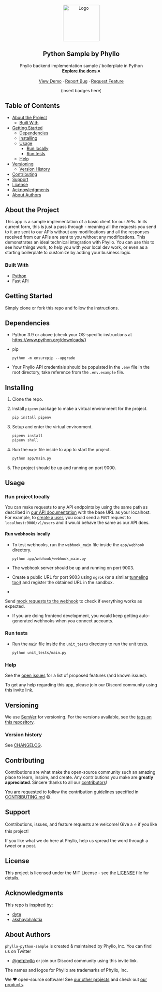 <!-- PROJECT LOGO -->
<p align="center">
  <a href="https://getphyllo.com">
    <img src="https://uploads-ssl.webflow.com/624eb8b8eb3aed6e1e68a7d2/625017e821a753ee6ea97551_Group%2048095812.svg" alt="Logo" width="120">
  </a>

<h2 align="center">Python Sample by Phyllo</h2>
  <p align="center">
    Phyllo backend implementation sample / boilerplate in Python
    <br />
    <a href=""><strong>Explore the docs »</strong></a>
    <br />
    <br />
    <a href="https://demo.getphyllo.com">View Demo</a>
    ·
    <a href="https://github.com/getphyllo/phyllo-python-sample/issues">Report Bug</a>
    ·
    <a href="https://github.com/getphyllo/phyllo-python-sample/issues">Request Feature</a>
  </p>
</p>

<div align="center">(insert badges here)</div>

<!-- TABLE OF CONTENTS -->

## Table of Contents

- [About the Project](#about-the-project)
    - [Built With](#built-with)
- [Getting Started](#getting-started)
    - [Dependencies](#dependencies)
    - [Installing](#installing)
    - [Usage](#usage)
        - [Run locally](#run-project-locally)
        - [Run tests](#run-tests)
    - [Help](#help)
- [Versioning](#versioning)
    - [Version History](#version-history)
- [Contributing](#contributing)
- [Support](#support)
- [License](#license)
- [Acknowledgments](#acknowledgments)
- [About Authors](#about-authors)

<!-- ABOUT THE PROJECT -->

## About the Project

This app is a sample implementation of a basic client for our APIs. In its current form, this is just a pass through -
meaning all the requests you send to it are sent to our APIs without any modifications and all the responses received
from our APIs are sent to you without any modifications. This demonstrates an ideal technical integration with Phyllo.
You can use this to see how things work, to help you with your local dev work, or even as a starting boilerplate to
customize by adding your business logic.

### Built With

- [Python](https://www.python.org/)
- [Fast API](https://fastapi.tiangolo.com/)

<!-- GETTING STARTED -->

## Getting Started

Simply clone or fork this repo and follow the instructions.

## Dependencies

- Python 3.9 or above (check your OS-specific instructions at https://www.python.org/downloads/)
- pip

  ```
  python -m ensurepip --upgrade
  ```

- Your Phyllo API credentials should be populated in the `.env` file in the root directory, take reference from
  the `.env.example` file.

## Installing

1. Clone the repo.
2. Install `pipenv` package to make a virtual environment for the project.

   ```sh
   pip install pipenv
   ```

3. Setup and enter the virtual environment.

   ```sh
   pipenv install
   pipenv shell
   ```

4. Run the `main` file inside to app to start the project.

   ```sh
   python app/main.py
   ```

5. The project should be up and running on port 9000.

## Usage

### Run project locally

You can make requests to any API endpoints by using the same path as described
in [our API documentation](https://docs.getphyllo.com/docs/api-reference/api/ref) with the base URL as your localhost.
For example, to [create a user](https://docs.getphyllo.com/docs/api-reference/api/ref/operations/create-a-v-1-user), you
could send a `POST` request to `localhost:9000/v1/users` and it would behave the same as our API does.

#### Run webhooks locally

- To test webhooks, run the `webhook_main` file inside the `app/webhook` directory.

  ```
  python app/webhook/webhook_main.py
  ```

- The webhook server should be up and running on port 9003.
- Create a public URL for port 9003 using `ngrok` (or a
  similar [tunneling tool](https://github.com/anderspitman/awesome-tunneling)) and register the obtained URL in the
  sandbox.
-
Send [mock requests to the webhook](https://docs.getphyllo.com/docs/api-reference/api/ref/operations/create-a-v-1-webhook-send)
to check if everything works as expected.
- If you are doing frontend development, you would keep getting auto-generated webhooks when you connect accounts.

### Run tests

- Run the `main` file inside the `unit_tests` directory to run the unit tests.

  ```
  python unit_tests/main.py
  ```

### Help

See the [open issues](https://github.com/getphyllo/phyllo-python-sample/issues) for a list of proposed features (and
known issues).

To get any help regarding this app, please join our Discord community using this invite link.

<!-- CHANGELOG -->

## Versioning

We use [SemVer](https://semver.org/) for versioning. For the versions available, see
the [tags on this repository](https://github.com/getphyllo/phyllo-python-sample/tags).

### Version history

See [CHANGELOG](./CHANGELOG.md).

<!-- CONTRIBUTING -->

## Contributing

Contributions are what make the open-source community such an amazing place to learn, inspire, and create. Any
contributions you make are **greatly appreciated**. Sincere thanks to all
our [contributors](https://github.com/getphyllo/phyllo-python-sample/graphs/contributors)!

You are requested to follow the contribution guidelines specified in [CONTRIBUTING.md](./CONTRIBUTING.md) :smile:.

## Support

Contributions, issues, and feature requests are welcome!
Give a ⭐️ if you like this project!

If you like what we do here at Phyllo, help us spread the word through a tweet or a post.

<!-- LICENSE -->

## License

This project is licensed under the MIT License - see the [LICENSE](./LICENSE) file for details.

## Acknowledgments

This repo is inspired by:

- [dyte](https://github.com/dyte-in/backend-sample-app)
- [akshaybhalotia](https://github.com/akshaybhalotia/readme-template)

## About Authors

`phyllo-python-sample` is created & maintained by Phyllo, Inc. You can find us on Twitter
- [@getphyllo](https://twitter.com/getphyllo) or join our Discord community using this invite link.

The names and logos for Phyllo are trademarks of Phyllo, Inc.

We :heart: open-source software! See [our other projects](https://github.com/getphyllo) and check
out [our products](https://getphyllo.com).

